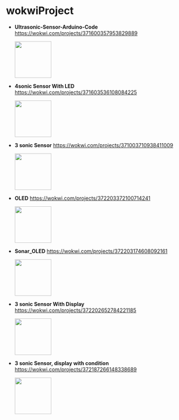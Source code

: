 # wokwiProject

- **Ultrasonic-Sensor-Arduino-Code** https://wokwi.com/projects/371600357953829889
  <p><img src="https://github.com/khanmuhammadhridoy/wokwiProject/assets/68956850/b7aff20b-223f-470c-b825-d95a4186833f" width="100"></p>
  
- **4sonic Sensor With LED** https://wokwi.com/projects/371603536108084225
  <p><img src="https://github.com/khanmuhammadhridoy/wokwiProject/assets/68956850/3eae48da-a129-4ba2-9073-3a5a8f0f9971" width="100"></p>
  
- **3 sonic Sensor** https://wokwi.com/projects/371003710938411009
  <p><img src="https://github.com/khanmuhammadhridoy/wokwiProject/assets/68956850/694615f8-a9d6-446c-9deb-1e3ea9e6b4c7" width="100"></p>

- **OLED** https://wokwi.com/projects/372203372100714241
  <p><img src="https://github.com/khanmuhammadhridoy/wokwiProject/assets/68956850/b4c5008c-a1b6-4731-a002-5a6bb349cfaf" width="100"></p>

- **Sonar_OLED** https://wokwi.com/projects/372203174608092161
  <p><img src="https://github.com/khanmuhammadhridoy/wokwiProject/assets/68956850/4af49673-6330-42ac-a858-0848b6284788" width="100"></p>

- **3 sonic Sensor With Display** https://wokwi.com/projects/372202652784221185
  <p><img src="https://github.com/khanmuhammadhridoy/wokwiProject/assets/68956850/dc5d5aad-e570-4cd0-9c23-9195ef88446a" width="100"></p>
  
- **3 sonic Sensor, display with condition** https://wokwi.com/projects/372187266148338689
  <p><img src="https://github.com/khanmuhammadhridoy/wokwiProject/assets/68956850/dc5d5aad-e570-4cd0-9c23-9195ef88446a" width="100"></p>

